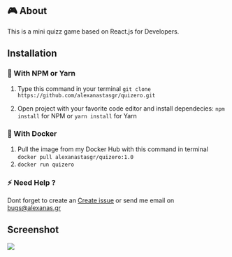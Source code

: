 ## 🎮 About
This is a mini quizz game based on React.js for Developers.


## Installation

### 💎 With NPM or Yarn

1. Type this command in your terminal
`git clone https://github.com/alexanastasgr/quizero.git`

2. Open project with your favorite code editor and install dependecies:
`npm install` for NPM or `yarn install` for Yarn

### 🐳 With Docker

1. Pull the image from my Docker Hub with this command in terminal
`docker pull alexanastasgr/quizero:1.0` 
2.  `docker run quizero`

### ⚡ Need Help ?

Dont forget to create an [Create issue](https://github.com/alexanastasgr/quizero/issues "Create issue") or send me email on bugs@alexanas.gr

## Screenshot

![](https://raw.githubusercontent.com/alexanastasgr/quizero/master/preview.png)
